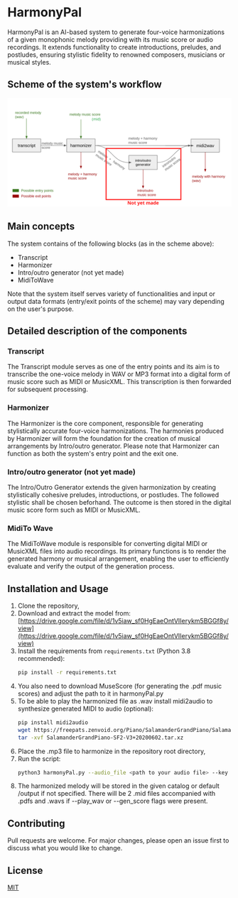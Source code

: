 # HarmonyPal

HarmonyPal is an AI-based system to generate four-voice harmonizations of a given monophonic melody providing with its music score or audio recordings. It extends functionality to create introductions, preludes, and postludes, ensuring stylistic fidelity to renowned composers, musicians or musical styles. 

## Scheme of the system's workflow
![picture](block-scheme-with-not-made.png)

## Main concepts
The system contains of the following blocks (as in the scheme above):
- Transcript
- Harmonizer
- Intro/outro generator (not yet made)
- MidiToWave

Note that the system itself serves variety of functionalities and input or output data formats (entry/exit points of the scheme) may vary depending on the user's purpose.

## Detailed description of the components

### Transcript
The Transcript module serves as one of the entry points and its aim is to transcribe the one-voice melody in WAV or MP3 format into a digital form of music score such as MIDI or MusicXML. This transcription is then forwarded for subsequent processing.

### Harmonizer
The Harmonizer is the core component, responsible for generating stylistically accurate four-voice harmonizations. The harmonies produced by Harmonizer will form the foundation for the creation of musical arrangements by Intro/outro generator. Please note that Harmonizer can function as both the system's entry point and the exit one.

### Intro/outro generator (not yet made)
The Intro/Outro Generator extends the given harmonization by creating stylistically cohesive preludes, introductions, or postludes. The followed stylistic shall be chosen beforhand. The outcome is then stored in the digital music score form such as MIDI or MusicXML.

### MidiTo Wave
The MidiToWave module is responsible for converting digital MIDI or MusicXML files into audio recordings. Its primary functions is to  render the generated harmony or musical arrangement, enabling the user to efficiently evaluate and verify the output of the generation process.

## Installation and Usage
1. Clone the repository,
2. Download and extract the model from: 
   [https://drive.google.com/file/d/1v5iaw_sf0HgEaeOntVIIerykm5BGGf8y/view](https://drive.google.com/file/d/1v5iaw_sf0HgEaeOntVIIerykm5BGGf8y/view)
3. Install the requirements from `requirements.txt` (Python 3.8 recommended): 
   ```bash
   pip install -r requirements.txt
4. You also need to download MuseScore (for generating the .pdf music scores) and adjust the path to it in harmonyPal.py   
5. To be able to play the harmonized file as .wav install midi2audio to synthesize generated MIDI to audio (optional):
    ```bash
   pip install midi2audio
   wget https://freepats.zenvoid.org/Piano/SalamanderGrandPiano/SalamanderGrandPiano-SF2-V3+20200602.tar.xz
   tar -xvf SalamanderGrandPiano-SF2-V3+20200602.tar.xz

6.  Place the .mp3 file to harmonize in the repository root directory, 
7. Run the script:
   ```bash
   python3 harmonyPal.py --audio_file <path to your audio file> --key <letter indicating the key of the harmonized file> [--play_wav] [--gen_path <path to preferred output directory>] [--gen_score]
8. The harmonized melody will be stored in the given catalog or default /output if not specified. There will be 2 .mid files accompanied with .pdfs and .wavs if --play_wav or --gen_score flags were present. 


## Contributing
Pull requests are welcome. For major changes, please open an issue first
to discuss what you would like to change.

## License

[MIT](https://choosealicense.com/licenses/mit/)
